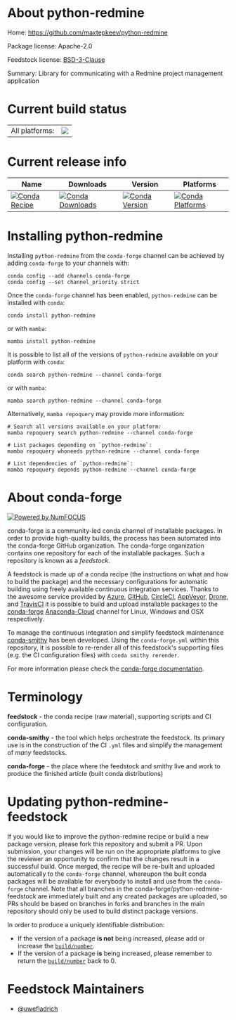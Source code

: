About python-redmine
====================

Home: https://github.com/maxtepkeev/python-redmine

Package license: Apache-2.0

Feedstock license: [BSD-3-Clause](https://github.com/conda-forge/python-redmine-feedstock/blob/main/LICENSE.txt)

Summary: Library for communicating with a Redmine project management application

Current build status
====================


<table><tr><td>All platforms:</td>
    <td>
      <a href="https://dev.azure.com/conda-forge/feedstock-builds/_build/latest?definitionId=17996&branchName=main">
        <img src="https://dev.azure.com/conda-forge/feedstock-builds/_apis/build/status/python-redmine-feedstock?branchName=main">
      </a>
    </td>
  </tr>
</table>

Current release info
====================

| Name | Downloads | Version | Platforms |
| --- | --- | --- | --- |
| [![Conda Recipe](https://img.shields.io/badge/recipe-python--redmine-green.svg)](https://anaconda.org/conda-forge/python-redmine) | [![Conda Downloads](https://img.shields.io/conda/dn/conda-forge/python-redmine.svg)](https://anaconda.org/conda-forge/python-redmine) | [![Conda Version](https://img.shields.io/conda/vn/conda-forge/python-redmine.svg)](https://anaconda.org/conda-forge/python-redmine) | [![Conda Platforms](https://img.shields.io/conda/pn/conda-forge/python-redmine.svg)](https://anaconda.org/conda-forge/python-redmine) |

Installing python-redmine
=========================

Installing `python-redmine` from the `conda-forge` channel can be achieved by adding `conda-forge` to your channels with:

```
conda config --add channels conda-forge
conda config --set channel_priority strict
```

Once the `conda-forge` channel has been enabled, `python-redmine` can be installed with `conda`:

```
conda install python-redmine
```

or with `mamba`:

```
mamba install python-redmine
```

It is possible to list all of the versions of `python-redmine` available on your platform with `conda`:

```
conda search python-redmine --channel conda-forge
```

or with `mamba`:

```
mamba search python-redmine --channel conda-forge
```

Alternatively, `mamba repoquery` may provide more information:

```
# Search all versions available on your platform:
mamba repoquery search python-redmine --channel conda-forge

# List packages depending on `python-redmine`:
mamba repoquery whoneeds python-redmine --channel conda-forge

# List dependencies of `python-redmine`:
mamba repoquery depends python-redmine --channel conda-forge
```


About conda-forge
=================

[![Powered by
NumFOCUS](https://img.shields.io/badge/powered%20by-NumFOCUS-orange.svg?style=flat&colorA=E1523D&colorB=007D8A)](https://numfocus.org)

conda-forge is a community-led conda channel of installable packages.
In order to provide high-quality builds, the process has been automated into the
conda-forge GitHub organization. The conda-forge organization contains one repository
for each of the installable packages. Such a repository is known as a *feedstock*.

A feedstock is made up of a conda recipe (the instructions on what and how to build
the package) and the necessary configurations for automatic building using freely
available continuous integration services. Thanks to the awesome service provided by
[Azure](https://azure.microsoft.com/en-us/services/devops/), [GitHub](https://github.com/),
[CircleCI](https://circleci.com/), [AppVeyor](https://www.appveyor.com/),
[Drone](https://cloud.drone.io/welcome), and [TravisCI](https://travis-ci.com/)
it is possible to build and upload installable packages to the
[conda-forge](https://anaconda.org/conda-forge) [Anaconda-Cloud](https://anaconda.org/)
channel for Linux, Windows and OSX respectively.

To manage the continuous integration and simplify feedstock maintenance
[conda-smithy](https://github.com/conda-forge/conda-smithy) has been developed.
Using the ``conda-forge.yml`` within this repository, it is possible to re-render all of
this feedstock's supporting files (e.g. the CI configuration files) with ``conda smithy rerender``.

For more information please check the [conda-forge documentation](https://conda-forge.org/docs/).

Terminology
===========

**feedstock** - the conda recipe (raw material), supporting scripts and CI configuration.

**conda-smithy** - the tool which helps orchestrate the feedstock.
                   Its primary use is in the construction of the CI ``.yml`` files
                   and simplify the management of *many* feedstocks.

**conda-forge** - the place where the feedstock and smithy live and work to
                  produce the finished article (built conda distributions)


Updating python-redmine-feedstock
=================================

If you would like to improve the python-redmine recipe or build a new
package version, please fork this repository and submit a PR. Upon submission,
your changes will be run on the appropriate platforms to give the reviewer an
opportunity to confirm that the changes result in a successful build. Once
merged, the recipe will be re-built and uploaded automatically to the
`conda-forge` channel, whereupon the built conda packages will be available for
everybody to install and use from the `conda-forge` channel.
Note that all branches in the conda-forge/python-redmine-feedstock are
immediately built and any created packages are uploaded, so PRs should be based
on branches in forks and branches in the main repository should only be used to
build distinct package versions.

In order to produce a uniquely identifiable distribution:
 * If the version of a package **is not** being increased, please add or increase
   the [``build/number``](https://docs.conda.io/projects/conda-build/en/latest/resources/define-metadata.html#build-number-and-string).
 * If the version of a package **is** being increased, please remember to return
   the [``build/number``](https://docs.conda.io/projects/conda-build/en/latest/resources/define-metadata.html#build-number-and-string)
   back to 0.

Feedstock Maintainers
=====================

* [@uwefladrich](https://github.com/uwefladrich/)

